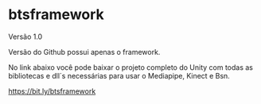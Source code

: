 # btsframework
Versão 1.0

Versão do Github possui apenas o framework.

No link abaixo você pode baixar o projeto completo do Unity com todas as bibliotecas e dll´s necessárias para usar o Mediapipe, Kinect e Bsn.

https://bit.ly/btsframework
